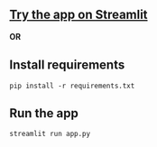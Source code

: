 ## [Try the app on Streamlit](https://talk-to-pdf-rag.streamlit.app/)

**OR**

## Install requirements

```
pip install -r requirements.txt
```

## Run the app

```
streamlit run app.py
```